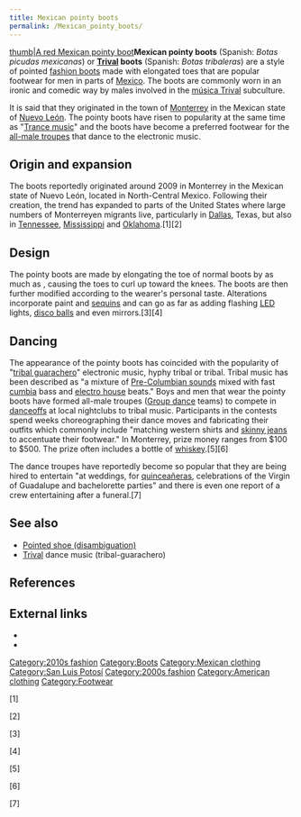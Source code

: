 ```yaml
---
title: Mexican pointy boots
permalink: /Mexican_pointy_boots/
---
```


[thumb\|A red Mexican pointy
boot](/File:Botas_picudas_mexicanas2009.jpg "wikilink")**Mexican pointy
boots** (Spanish: *Botas picudas mexicanas*) or
**[Trival](/Trival "wikilink") boots** (Spanish: *Botas tribaleras*) are
a style of pointed [fashion boots](/fashion_boot "wikilink") made with
elongated toes that are popular footwear for men in parts of
[Mexico](/Mexico "wikilink"). The boots are commonly worn in an ironic
and comedic way by males involved in the [música
Trival](/Trival "wikilink") subculture.

It is said that they originated in the town of
[Monterrey](/Monterrey "wikilink") in the Mexican state of [Nuevo
León](/Nuevo_León "wikilink"). The pointy boots have risen to popularity
at the same time as "[Trance music](/Trance_music "wikilink")" and the
boots have become a preferred footwear for the [all-male
troupes](/Group_dance "wikilink") that dance to the electronic music.

## Origin and expansion

The boots reportedly originated around 2009 in Monterrey in the Mexican
state of Nuevo León, located in North-Central Mexico. Following their
creation, the trend has expanded to parts of the United States where
large numbers of Monterreyen migrants live, particularly in
[Dallas](/Dallas "wikilink"), Texas, but also in
[Tennessee](/Tennessee "wikilink"),
[Mississippi](/Mississippi "wikilink") and
[Oklahoma](/Oklahoma "wikilink").[1][2]

## Design

The pointy boots are made by elongating the toe of normal boots by as
much as , causing the toes to curl up toward the knees. The boots are
then further modified according to the wearer's personal taste.
Alterations incorporate paint and [sequins](/sequins "wikilink") and can
go as far as adding flashing [LED](/LED "wikilink") lights, [disco
balls](/disco_balls "wikilink") and even mirrors.[3][4]

## Dancing

The appearance of the pointy boots has coincided with the popularity of
"[tribal guarachero](/trival "wikilink")" electronic music, hyphy tribal
or tribal. Tribal music has been described as "a mixture of
[Pre-Columbian sounds](/Pre-Columbian "wikilink") mixed with fast
[cumbia](/cumbia "wikilink") bass and [electro
house](/electro_house "wikilink") beats." Boys and men that wear the
pointy boots have formed all-male troupes ([Group
dance](/Group_dance "wikilink") teams) to compete in
[danceoffs](/Competitive_dance "wikilink") at local nightclubs to tribal
music. Participants in the contests spend weeks choreographing their
dance moves and fabricating their outfits which commonly include
"matching western shirts and [skinny jeans](/skinny_jeans "wikilink") to
accentuate their footwear." In Monterrey, prize money ranges from $100
to $500. The prize often includes a bottle of
[whiskey](/whiskey "wikilink").[5][6]

The dance troupes have reportedly become so popular that they are being
hired to entertain "at weddings, for
[quinceañeras](/quinceañeras "wikilink"), celebrations of the Virgin of
Guadalupe and bachelorette parties" and there is even one report of a
crew entertaining after a funeral.[7]

## See also

-   [Pointed shoe
    (disambiguation)](/Pointed_shoe_(disambiguation) "wikilink")
-   [Trival](/Trival "wikilink") dance music (tribal-guarachero)

## References

## External links

-

-

[Category:2010s fashion](/Category:2010s_fashion "wikilink")
[Category:Boots](/Category:Boots "wikilink") [Category:Mexican
clothing](/Category:Mexican_clothing "wikilink") [Category:San Luis
Potosí](/Category:San_Luis_Potosí "wikilink") [Category:2000s
fashion](/Category:2000s_fashion "wikilink") [Category:American
clothing](/Category:American_clothing "wikilink")
[Category:Footwear](/Category:Footwear "wikilink")

[1]

[2]

[3]

[4]

[5]

[6]

[7]